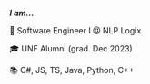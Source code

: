 ***I am...***

🤖 Software Engineer I @ NLP Logix

🎓 UNF Alumni (grad. Dec 2023)

📚 C#, JS, TS, Java, Python, C++
